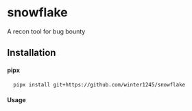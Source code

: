 # snowflake
A recon tool for bug bounty

## Installation

#### pipx
```sh
  pipx install git+https://github.com/winter1245/snowflake
```

#### Usage

```sh
  
```
